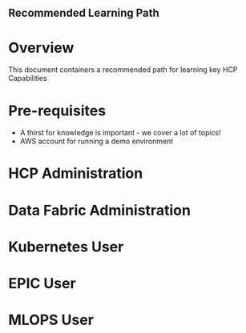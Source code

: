 Recommended Learning Path
---

# Overview

This document containers a recommended path for learning key HCP Capabilities

# Pre-requisites

- A thirst for knowledge is important - we cover a lot of topics!
- AWS account for running a demo environment

# HCP Administration

# Data Fabric Administration

# Kubernetes User

# EPIC User

# MLOPS User

